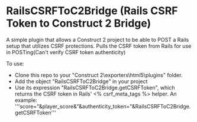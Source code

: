 # RailsCSRFToC2Bridge (Rails CSRF Token to Construct 2 Bridge)

A simple plugin that allows a Construct 2 project to be able to POST a Rails setup that utilizes CSRF protections. 
Pulls the CSRF token from Rails for use in POSTing(Can't verify CSRF token authenticity)

To use:
- Clone this repo to your "Construct 2\exporters\html5\plugins" folder.
- Add the object "RailsCSRFToC2Bridge" in your project
- Use its expression "RailsCSRFToC2Bridge.getCSRFToken", which returns the CSRF
  token in Rails' <% csrf_meta_tags %> helper. An example:
  '''score="&player_score&"&authenticity_token="&RailsCSRFToC2Bridge.getCSRFToken'''
